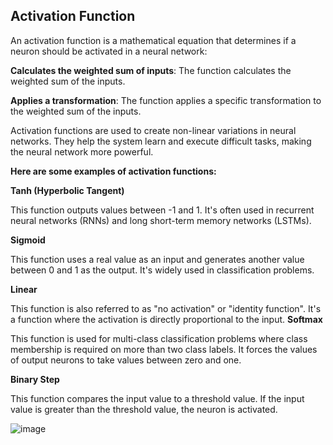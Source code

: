 ## **Activation Function**

An activation function is a mathematical equation that determines if a neuron should be activated in a neural network: 

**Calculates the weighted sum of inputs**: The function calculates the weighted sum of the inputs.

**Applies a transformation**: The function applies a specific transformation to the weighted sum of the inputs.

Activation functions are used to create non-linear variations in neural networks. They help the system learn and execute difficult tasks, making the neural network more powerful. 

**Here are some examples of activation functions:**

**Tanh (Hyperbolic Tangent)**

This function outputs values between -1 and 1. It's often used in recurrent neural networks (RNNs) and long short-term memory networks (LSTMs). 

**Sigmoid**

This function uses a real value as an input and generates another value between 0 and 1 as the output. It's widely used in classification problems. 

**Linear**

This function is also referred to as "no activation" or "identity function". It's a function where the activation is directly proportional to the input. 
**Softmax**

This function is used for multi-class classification problems where class membership is required on more than two class labels. It forces the values of output neurons to take values between zero and one. 

**Binary Step**

This function compares the input value to a threshold value. If the input value is greater than the threshold value, the neuron is activated. 


![image](https://github.com/user-attachments/assets/3e5843a9-7472-43ee-9580-631227408c59)

